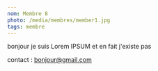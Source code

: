 ```yaml
---
nom: Membre 8
photo: /media/membres/member1.jpg
tags: membre
---
```


bonjour je suis Lorem IPSUM et en fait j'existe pas

contact : bonjour@gmail.com